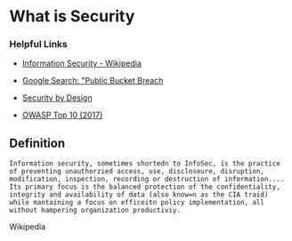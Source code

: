 # What is Security 

### Helpful Links

* [Information Security - Wikipedia](https://en.wikipedia.org/wiki/Information_security)

* [Google Search: "Public Bucket Breach](https://www.google.com/search?q=public+bucket+breach)

* [Security by Design](https://wiki.owasp.org/index.php/Security_by_Design_Principles)

* [OWASP Top 10 (2017)](https://www.owasp.org/images/7/72/OWASP_Top_10-2017_%28en%29.pdf.pdf)



## Definition

```
Information security, sometimes shortedn to InfoSec, is the practice of preventing unauthorzied access, use, discloseure, disruption, modification, inspection, recording or destruction of information....  Its primary focus is the balanced protection of the confidentiality, integrity and availability of data (also know=n as the CIA traid) while mantaining a focus on efficeitn policy implementation, all without hampering organization productiviy. 
```
Wikipedia